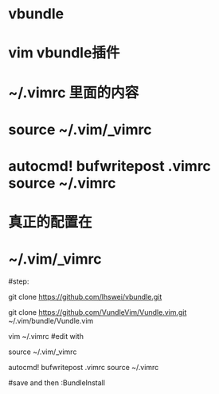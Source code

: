# vbundle
# vim vbundle插件

# ~/.vimrc 里面的内容

# source ~/.vim/_vimrc       
# autocmd! bufwritepost .vimrc source ~/.vimrc

# 真正的配置在

# ~/.vim/_vimrc

#step:

git clone https://github.com/lhswei/vbundle.git

git clone https://github.com/VundleVim/Vundle.vim.git ~/.vim/bundle/Vundle.vim

vim ~/.vimrc  #edit with 

source ~/.vim/_vimrc       

autocmd! bufwritepost .vimrc source ~/.vimrc

#save and then 
:BundleInstall 


